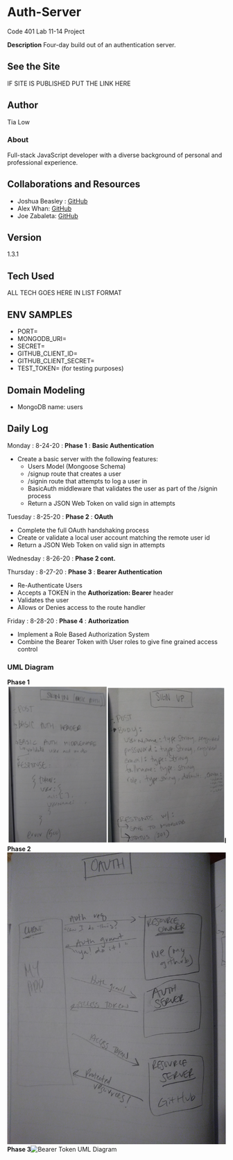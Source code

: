 # Auth-Server
Code 401 Lab 11-14 Project

**Description**
Four-day build out of an authentication server.

## See the Site
IF SITE IS PUBLISHED PUT THE LINK HERE

## Author
Tia Low

### About
Full-stack JavaScript developer with a diverse background of personal and professional experience.

## Collaborations and Resources
- Joshua Beasley : [GitHub](https://github.com/beasleyDOTcom)
- Alex Whan: [GitHub](https://github.com/alex-whan)
- Joe Zabaleta: [GitHub](https://github.com/joseph-zabaleta)

## Version
1.3.1

## Tech Used
ALL TECH GOES HERE IN LIST FORMAT

## ENV SAMPLES
- PORT=
- MONGODB_URI=
- SECRET=
- GITHUB_CLIENT_ID=
- GITHUB_CLIENT_SECRET=
- TEST_TOKEN= (for testing purposes)

## Domain Modeling
- MongoDB name: users

## Daily Log
Monday : 8-24-20 : **Phase 1** : **Basic Authentication**
- Create a basic server with the following features:
  - Users Model (Mongoose Schema)
  - /signup route that creates a user
  - /signin route that attempts to log a user in
  - BasicAuth middleware that validates the user as part of the /signin process
  - Return a JSON Web Token on valid sign in attempts

Tuesday : 8-25-20 : **Phase 2** : **OAuth**
- Complete the full OAuth handshaking process
- Create or validate a local user account matching the remote user id
- Return a JSON Web Token on valid sign in attempts

Wednesday : 8-26-20 : **Phase 2 cont.**

Thursday : 8-27-20 : **Phase 3** : **Bearer Authentication**
- Re-Authenticate Users
- Accepts a TOKEN in the **Authorization: Bearer** header
- Validates the user
- Allows or Denies access to the route handler

Friday : 8-28-20 : **Phase 4** : **Authorization**
- Implement a Role Based Authorization System
- Combine the Bearer Token with User roles to give fine grained access control

<!-- ### Swagger Hub Documentation
https://app.swaggerhub.com/apis/TiaLow/online-store/0.1#/info -->

### UML Diagram
**Phase 1**![UML Diagram](./img/UML3.png)
**Phase 2**![OAuth UML Diagram](./img/OAuth-UML.jpg)
**Phase 3**![Bearer Token UML Diagram](./img/BT-UML.jpg)

